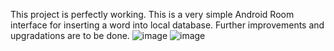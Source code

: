 This project is perfectly working. This is a  very simple Android Room interface for inserting a word into local database.
Further improvements and upgradations are to be done.
![image](https://github.com/user-attachments/assets/62e07912-4d38-4f38-bb74-db9410e3a26b)
![image](https://github.com/user-attachments/assets/3110dd08-d0d4-484d-8374-ac65fd1c0298)

